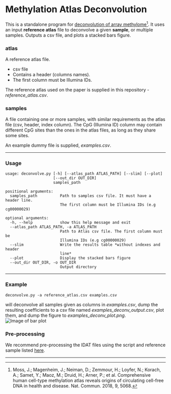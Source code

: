 # Methylation Atlas Deconvolution

This is a standalone program for [deconvolution of array methylome](https://www.nature.com/articles/s41467-018-07466-6)[^1].
It uses an input **reference atlas** file to deconvolve a given **sample**, or multiple samples.
Outputs a csv file, and plots a stacked bars figure.

### atlas
A reference atlas file. 
- csv file
- Contains a header (columns names).
- The first column must be Illumina IDs.

The reference atlas used on the paper is supplied in this repository - *reference_atlas.csv*.

### samples
A file containing one or more samples, with similar requirements as the atlas file (csv, header, index column).
The CpG (Illumina ID) column may contain different CpG sites than the ones in the atlas files, as long as they share some sites.

An example dummy file is supplied, *examples.csv*.

---

### Usage

```
usage: deconvolve.py [-h] [--atlas_path ATLAS_PATH] [--slim] [--plot]
                     [--out_dir OUT_DIR]
                     samples_path

positional arguments:
  samples_path          Path to samples csv file. It must have a header line.
                        The first column must be Illumina IDs (e.g cg00000029)

optional arguments:
  -h, --help            show this help message and exit
  --atlas_path ATLAS_PATH, -a ATLAS_PATH
                        Path to Atlas csv file. The first column must be
                        Illumina IDs (e.g cg00000029)
  --slim                Write the results table *without indexes and header
                        line*
  --plot                Display the stacked bars figure
  --out_dir OUT_DIR, -o OUT_DIR
                        Output directory
```

---
### Example
```
deconvolve.py -a reference_atlas.csv examples.csv
```
will deconvolve all samples given as columns in *examples.csv*, dump the resulting coefficients to a csv file named *examples_deconv_output.csv*, plot them, and dump the figure to *examples_deconv_plot.png*.
![Image of bar plot](https://github.com/nloyfer/meth_atlas/blob/master/examples_deconv_plot.png)


### Pre-processing
We recommend pre-processing the IDAT files using the script and reference sample listed [here](https://github.com/nloyfer/meth_atlas/tree/master/pre_process#pre-processing).

------------------
[^1]: Moss, J.; Magenheim, J.; Neiman, D.; Zemmour, H.; Loyfer, N.; Korach, A.; Samet, Y.; Maoz, M.; Druid, H.; Arner, P.; et al. Comprehensive human cell-type methylation atlas reveals origins of circulating cell-free DNA in health and disease. Nat. Commun. 2018, 9, 5068.
